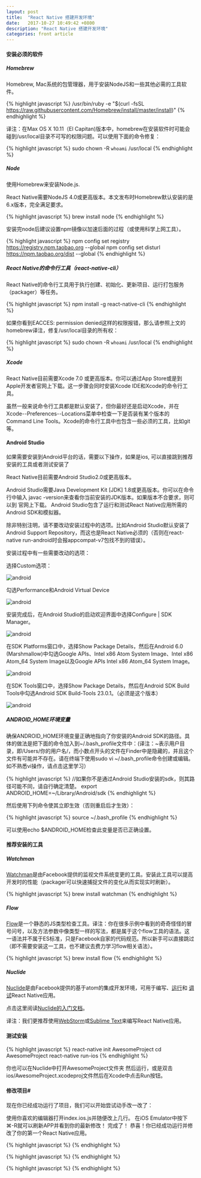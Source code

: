 ```yaml
---
layout: post
title:  "React Native 搭建开发环境"
date:   2017-10-27 10:49:42 +0800
description: "React Native 搭建开发环境"
categories: front article
---
```


#### 安装必须的软件

##### Homebrew

Homebrew, Mac系统的包管理器，用于安装NodeJS和一些其他必需的工具软件。

{% highlight javascript %}
/usr/bin/ruby -e "$(curl -fsSL https://raw.githubusercontent.com/Homebrew/install/master/install)"
{% endhighlight %}

译注：在Max OS X 10.11（El Capitan)版本中，homebrew在安装软件时可能会碰到/usr/local目录不可写的权限问题。可以使用下面的命令修复：

{% highlight javascript %}
sudo chown -R `whoami` /usr/local
{% endhighlight %}

##### Node

使用Homebrew来安装Node.js.

React Native需要NodeJS 4.0或更高版本。本文发布时Homebrew默认安装的是6.x版本，完全满足要求。

{% highlight javascript %}
brew install node
{% endhighlight %}

安装完node后建议设置npm镜像以加速后面的过程（或使用科学上网工具）。

{% highlight javascript %}
npm config set registry https://registry.npm.taobao.org --global
npm config set disturl https://npm.taobao.org/dist --global
{% endhighlight %}

##### React Native的命令行工具（react-native-cli）

React Native的命令行工具用于执行创建、初始化、更新项目、运行打包服务（packager）等任务。

{% highlight javascript %}
npm install -g react-native-cli
{% endhighlight %}

如果你看到EACCES: permission denied这样的权限报错，那么请参照上文的homebrew译注，修复/usr/local目录的所有权：

{% highlight javascript %}
sudo chown -R `whoami` /usr/local
{% endhighlight %}

##### Xcode

React Native目前需要Xcode 7.0 或更高版本。你可以通过App Store或是到Apple开发者官网上下载。这一步骤会同时安装Xcode IDE和Xcode的命令行工具。

虽然一般来说命令行工具都是默认安装了，但你最好还是启动Xcode，并在Xcode--Preferences--Locations菜单中检查一下是否装有某个版本的Command Line Tools。Xcode的命令行工具中也包含一些必须的工具，比如git等。

#### Android Studio

如果需要安装到Android平台的话，需要以下操作，如果是ios, 可以直接跳到推荐安装的工具或者测试安装了

React Native目前需要Android Studio2.0或更高版本。

Android Studio需要Java Development Kit [JDK] 1.8或更高版本。你可以在命令行中输入 javac -version来查看你当前安装的JDK版本。如果版本不合要求，则可以到 官网上下载。
Android Studio包含了运行和测试React Native应用所需的Android SDK和模拟器。

除非特别注明，请不要改动安装过程中的选项。比如Android Studio默认安装了 Android Support Repository，而这也是React Native必须的（否则在react-native run-android时会报appcompat-v7包找不到的错误）。

安装过程中有一些需要改动的选项：

选择Custom选项：

![android](/images/react-native/android1.png)

勾选Performance和Android Virtual Device

![android](/images/react-native/android2.png)

安装完成后，在Android Studio的启动欢迎界面中选择Configure | SDK Manager。

![android](/images/react-native/android3.png)

在SDK Platforms窗口中，选择Show Package Details，然后在Android 6.0 (Marshmallow)中勾选Google APIs、Intel x86 Atom System Image、Intel x86 Atom_64 System Image以及Google APIs Intel x86 Atom_64 System Image。

![android](/images/react-native/android4.png)

在SDK Tools窗口中，选择Show Package Details，然后在Android SDK Build Tools中勾选Android SDK Build-Tools 23.0.1。（必须是这个版本）

![android](/images/react-native/android5.png)

##### ANDROID_HOME环境变量

确保ANDROID_HOME环境变量正确地指向了你安装的Android SDK的路径。具体的做法是把下面的命令加入到~/.bash_profile文件中：(译注：~表示用户目录，即/Users/你的用户名/，而小数点开头的文件在Finder中是隐藏的，并且这个文件有可能并不存在。请在终端下使用sudo vi ~/.bash_profile命令创建或编辑。如不熟悉vi操作，请点击这里学习）

{% highlight javascript %}
//如果你不是通过Android Studio安装的sdk，则其路径可能不同，请自行确定清楚。
export ANDROID_HOME=~/Library/Android/sdk
{% endhighlight %}

然后使用下列命令使其立即生效（否则重启后才生效）：

{% highlight javascript %}
source ~/.bash_profile
{% endhighlight %}

可以使用echo $ANDROID_HOME检查此变量是否已正确设置。

#### 推荐安装的工具

##### Watchman

[Watchman](https://facebook.github.io/watchman/docs/install.html)是由Facebook提供的监视文件系统变更的工具。安装此工具可以提高开发时的性能（packager可以快速捕捉文件的变化从而实现实时刷新）。

{% highlight javascript %}
brew install watchman
{% endhighlight %}

##### Flow

[Flow](https://flow.org/)是一个静态的JS类型检查工具。译注：你在很多示例中看到的奇奇怪怪的冒号问号，以及方法参数中像类型一样的写法，都是属于这个flow工具的语法。这一语法并不属于ES标准，只是Facebook自家的代码规范。所以新手可以直接跳过（即不需要安装这一工具，也不建议去费力学习flow相关语法）。

{% highlight javascript %}
brew install flow
{% endhighlight %}

##### Nuclide

[Nuclide](https://nuclide.io/)是由Facebook提供的基于atom的集成开发环境，可用于编写、[运行](https://nuclide.io/docs/platforms/react-native/#running-applications)和 [调试](https://nuclide.io/docs/platforms/react-native/#debugging)React Native应用。

点击这里阅读[Nuclide的入门文档](https://nuclide.io/docs/quick-start/getting-started/)。

译注：我们更推荐使用[WebStorm](https://www.jetbrains.com/webstorm/)或[Sublime Text](http://www.sublimetext.com/)来编写React Native应用。

#### 测试安装

{% highlight javascript %}
react-native init AwesomeProject
cd AwesomeProject
react-native run-ios
{% endhighlight %}

你也可以在Nuclide中打开AwesomeProject文件夹 然后运行，或是双击ios/AwesomeProject.xcodeproj文件然后在Xcode中点击Run按钮。

#### 修改项目#

现在你已经成功运行了项目，我们可以开始尝试动手改一改了：

使用你喜欢的编辑器打开index.ios.js并随便改上几行。
在iOS Emulator中按下⌘-R就可以刷新APP并看到你的最新修改！
完成了！
恭喜！你已经成功运行并修改了你的第一个React Native应用。



{% highlight javascript %}
{% endhighlight %}

{% highlight javascript %}
{% endhighlight %}

{% highlight javascript %}
{% endhighlight %}
